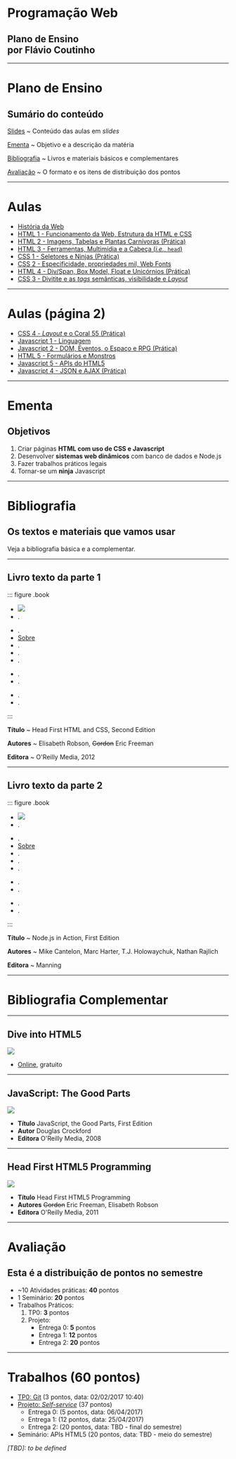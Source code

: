 <!-- {"layout": "title"} -->
# **Programação** Web

## Plano de Ensino<br>por **Flávio Coutinho**


---
<!-- {"layout": "section-header"} -->
# Plano de Ensino

## Sumário do conteúdo

[Slides](#slides)
  ~ Conteúdo das aulas em _slides_

[Ementa](#ementa)
  ~ Objetivo e a descrição da matéria

[Bibliografia](#bibliografia)
  ~ Livros e materiais básicos e complementares

[Avaliação](#avaliacao)
  ~ O formato e os itens de distribuição dos pontos

<!-- {dl:.content} -->

---
<!-- {"slideHash": "slides", "layout": "regular"} -->
# Aulas

- [História da Web](classes/intro/)
- [HTML 1 - Funcionamento da Web, Estrutura da HTML e CSS](classes/html1/)
- [HTML 2 - Imagens, Tabelas e Plantas Carnívoras (Prática)](classes/html2/)
- [HTML 3 - Ferramentas, Multimídia e a Cabeça (_i.e._, `head`)](classes/html3/)
- [CSS 1 - Seletores e Ninjas (Prática)](classes/css1/)
- [CSS 2 - Especificidade, propriedades mil, Web Fonts](classes/css2/)
- [HTML 4 - Div/Span, Box Model, Float e Unicórnios (Prática)](classes/html4/)
- [CSS 3 - Divitite e as _tags_ semânticas, visibilidade e _Layout_](classes/css3/)

---

# Aulas (página 2)

- [CSS 4 - _Layout_ e o Coral 55 (Prática)](classes/css4/)
- [Javascript 1 - Linguagem](classes/js1/)
- [Javascript 2 - DOM, Eventos, o Espaço e RPG (Prática)](classes/js2/)
- [HTML 5 - Formulários e Monstros](classes/html5/)
- [Javascript 5 - APIs do HTML5](classes/js5/)
- [Javascript 4 - JSON e AJAX (Prática)](classes/js4/)

<!--
- [HTML 5 - Formulários e Monstros (Prática)](classes/html5/)
- [Node.js 1 - Servidores Web](classes/ssn1/)
- [Node.js 2 - NPM, arquivos e _learnyounode_ (Prática)](classes/ssn2/)

# Aulas (página 3)

- [Node.js 3 - Express](classes/ssn3/)
- [Node.js 4 - HTML Dinâmico e o Geiser (Prática)](classes/ssn4/)
- [Javascript 3 - Padrões de Projeto](classes/js3/)
- [Node.js 5 - Sessão e Biscoitos](classes/ssn5/)
- [Node.js 6 - Bancos de Dados e Zumbis (Prática)](classes/ssn6/)
- Mongo DB
- [CSS 5 - Animações e _Edukids Animals_ (Prática)](classes/css5/)
- [CSS 6 - _Responsive Design_](classes/css6/)
- [Javascript 7 - EcmaScript 6](classes/js7/)
- [Node.js 7 - REST APIs](classes/ssn7/)
- [Server-side Node.js - Parte 8 (Prática WebSockets)](classes/ssn8/)
-->

---
<!--
{
  "slideHash": "ementa",
  "layout": "section-header"
}
-->
# Ementa

## Objetivos

1. Criar páginas **HTML com uso de CSS e Javascript**
1. Desenvolver **sistemas web dinâmicos** com banco de dados e Node.js
1. Fazer trabalhos práticos legais
1. Tornar-se um **ninja** Javascript

<!-- {ol:.content} -->

---
<!--
{
  "slideHash": "bibliografia",
  "layout": "section-header"
}
-->
# Bibliografia

## Os textos e materiais que vamos usar

Veja a bibliografia básica e a complementar.

<!-- {p:.content} -->
---
<!-- { "styles": ["styles/classes/books.min.css"] } -->
## **Livro texto** da parte 1

::: figure .book
- ![](images/book-head-first-html-css.jpg) <!-- {.full-width.full-height} -->
- .
<!-- {ul:.hardcover_front} -->
- .
- [Sobre](http://headfirstlabs.com/books/hfhtml/) <!-- {a:.book-btn target="_blank"} -->
- .
- .
- .
<!-- {ul:.page} -->
- .
- .
<!-- {ul:.hardcover_back} -->
- .
- .
<!-- {ul:.book_spine} -->
:::

**Título**
	 ~ Head First HTML and CSS, Second Edition

**Autores**
	 ~ Elisabeth Robson, ~~Gordon~~ Eric Freeman

**Editora**
   ~ O'Reilly Media, 2012

---
## **Livro texto** da parte 2

::: figure .book
- ![](images/book-nodejs-in-action.jpg) <!-- {.full-width.full-height} -->
- .
<!-- {ul:.hardcover_front} -->
- .
- [Sobre](https://www.manning.com/books/node-js-in-action) <!-- {a:.book-btn target="_blank"} -->
- .
- .
- .
<!-- {ul:.page} -->
- .
- .
<!-- {ul:.hardcover_back} -->
- .
- .
<!-- {ul:.book_spine} -->
:::

**Título**
  ~ Node.js in Action, First Edition

**Autores**
  ~ Mike Cantelon, Marc Harter, T.J. Holowaychuk, Nathan Rajlich

**Editora**
  ~ Manning

---
# Bibliografia Complementar

---
## Dive into HTML5

<div class="book-cover-container">
  <img class="book-cover" src="images/book-dive-into-html5.png">
  <div class="book-left book-light"></div>
</div>

- [Online](http://diveintohtml5.com.br/), gratuito

---
## JavaScript: The Good Parts

<div class="book-cover-container">
  <img class="book-cover" src="images/book-js-good-parts.png">
  <div class="book-left book-light"></div>
</div>

- **Título**	JavaScript, the Good Parts, First Edition
- **Autor**	Douglas Crockford
- **Editora** O'Reilly Media, 2008

---
## Head First HTML5 Programming

<div class="book-cover-container">
  <img class="book-cover" src="images/book-head-first-html5-programming.jpg">
  <div class="book-left"></div>
</div>

- **Título**	Head First HTML5 Programming
- **Autores**	~~Gordon~~ Eric Freeman, Elisabeth Robson
- **Editora** O'Reilly Media, 2011

---
<!--
{
  "slideHash": "avaliacao",
  "layout": "section-header"
}
-->
# Avaliação

## Esta é a distribuição de pontos no semestre

- ~10 Atividades práticas: **40** pontos
- 1 Seminário: **20** pontos
- Trabalhos Práticos:
  1. TP0: **3** pontos
  1. Projeto:
     - Entrega 0: **5** pontos
     - Entrega 1: **12** pontos
     - Entrega 2: **20** pontos

<!-- {ul:.content} -->

---
# Trabalhos (60 pontos)

- [TP0: Git][tp0] (3 pontos, data: 02/02/2017 10:40)
- [Projeto: _Self-service_][project] (37 pontos)
  - Entrega 0: (5 pontos, data: 06/04/2017)
  - Entrega 1: (12 pontos, data: 25/04/2017)
  - Entrega 2: (20 pontos, data: TBD - final do semestre)
- Seminário: APIs HTML5  (20 pontos, data: TBD - meio do semestre)

*[TBD]: to be defined*

[tp0]: assignments/tp0
[project]: https://github.com/fegemo/cefet-web/tree/master/assignments/project-selfservice/README.md
